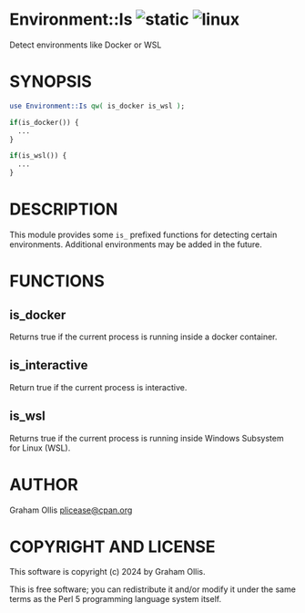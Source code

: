 # Environment::Is ![static](https://github.com/uperl/Environment-Is/workflows/static/badge.svg) ![linux](https://github.com/uperl/Environment-Is/workflows/linux/badge.svg)

Detect environments like Docker or WSL

# SYNOPSIS

```perl
use Environment::Is qw( is_docker is_wsl );

if(is_docker()) {
  ...
}

if(is_wsl()) {
  ...
}
```

# DESCRIPTION

This module provides some `is_` prefixed functions for detecting certain environments.
Additional environments may be added in the future.

# FUNCTIONS

## is\_docker

Returns true if the current process is running inside a docker container.

## is\_interactive

Return true if the current process is interactive.

## is\_wsl

Returns true if the current process is running inside Windows Subsystem for Linux (WSL).

# AUTHOR

Graham Ollis <plicease@cpan.org>

# COPYRIGHT AND LICENSE

This software is copyright (c) 2024 by Graham Ollis.

This is free software; you can redistribute it and/or modify it under
the same terms as the Perl 5 programming language system itself.
